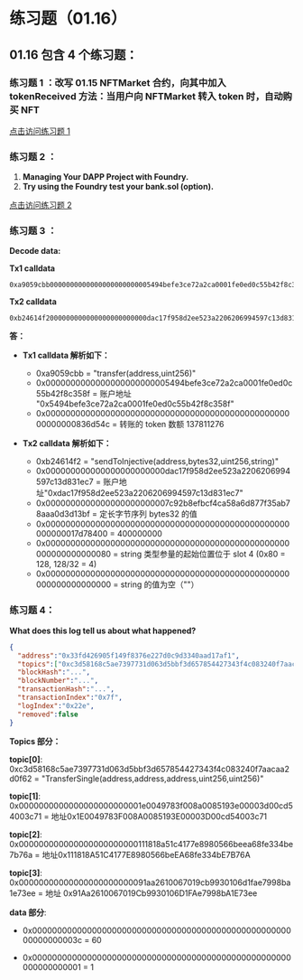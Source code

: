 # 练习题（01.16）

## 01.16 包含 4 个练习题：

### 练习题 1 ：改写 01.15 NFTMarket 合约，向其中加入 tokenReceived 方法：当用户向 NFTMarket 转入 token 时，自动购买 NFT

[点击访问练习题 1](./0116_NFTMarketWithTokenReceived)



### **练习题 2 ：**

1. **Managing Your DAPP Project with Foundry.**
2. **Try using the Foundry test your bank.sol (option).**

[点击访问练习题 2](./0116_DappManagedByFoundry)



### **练习题 3 ：**

**Decode data:**

**Tx1 calldata**

```
0xa9059cbb0000000000000000000000005494befe3ce72a2ca0001fe0ed0c55b42f8c358f000000000000000000000000000000000000000000000000000000000836d54c
```

**Tx2 calldata**

```
0xb24614f2000000000000000000000000dac17f958d2ee523a2206206994597c13d831ec70000000000000000000000007c92b8efbcf4ca58a6d877f35ab78aaa0d3d13bf0000000000000000000000000000000000000000000000000000000017d7840000000000000000000000000000000000000000000000000000000000000000800000000000000000000000000000000000000000000000000000000000000000
```

**答：**

- **Tx1 calldata 解析如下：**
  - 0xa9059cbb = "transfer(address,uint256)"
  - 0x0000000000000000000000005494befe3ce72a2ca0001fe0ed0c55b42f8c358f = 账户地址 "0x5494befe3ce72a2ca0001fe0ed0c55b42f8c358f"
  - 0x000000000000000000000000000000000000000000000000000000000836d54c = 转账的 token 数额 137811276

- **Tx2 calldata 解析如下：**
  - 0xb24614f2 = "sendToInjective(address,bytes32,uint256,string)"
  - 0x000000000000000000000000dac17f958d2ee523a2206206994597c13d831ec7 = 账户地址"0xdac17f958d2ee523a2206206994597c13d831ec7"
  - 0x0000000000000000000000007c92b8efbcf4ca58a6d877f35ab78aaa0d3d13bf = 定长字节序列 bytes32 的值
  - 0x0000000000000000000000000000000000000000000000000000000017d78400 = 400000000
  - 0x0000000000000000000000000000000000000000000000000000000000000080 =  string 类型参量的起始位置位于 slot 4 (0x80 = 128, 128/32 = 4)  
  - 0x0000000000000000000000000000000000000000000000000000000000000000 = string 的值为空（""）



### 练习题 4：

**What does this log tell us about what happened?**

```json
{
  "address":"0x33fd426905f149f8376e227d0c9d3340aad17af1",
  "topics":["0xc3d58168c5ae7397731d063d5bbf3d657854427343f4c083240f7aacaa2d0f62","0x0000000000000000000000001e0049783f008a0085193e00003d00cd54003c71","0x000000000000000000000000111818a51c4177e8980566beea68fe334be7b76a","0x00000000000000000000000091aa2610067019cb9930106d1fae7998ba1e73ee"], "data":"0x000000000000000000000000000000000000000000000000000000000000003c0000000000000000000000000000000000000000000000000000000000000001",
  "blockHash":"...",
  "blockNumber":"...",
  "transactionHash":"...",
  "transactionIndex":"0x7f",
  "logIndex":"0x22e",
  "removed":false
}
```

**Topics 部分：**

**topic[0]**: 0xc3d58168c5ae7397731d063d5bbf3d657854427343f4c083240f7aacaa2d0f62 = "TransferSingle(address,address,address,uint256,uint256)"

**topic[1]**: 0x0000000000000000000000001e0049783f008a0085193e00003d00cd54003c71 = 地址0x1E0049783F008A0085193E00003D00cd54003c71

**topic[2]**: 0x000000000000000000000000111818a51c4177e8980566beea68fe334be7b76a = 地址0x111818A51C4177E8980566beEA68fe334bE7B76A

**topic[3]**: 0x00000000000000000000000091aa2610067019cb9930106d1fae7998ba1e73ee = 地址 0x91Aa2610067019Cb9930106D1FAe7998bA1E73ee

**data 部分**: 

- 0x000000000000000000000000000000000000000000000000000000000000003c = 60

- 0x0000000000000000000000000000000000000000000000000000000000000001 = 1



